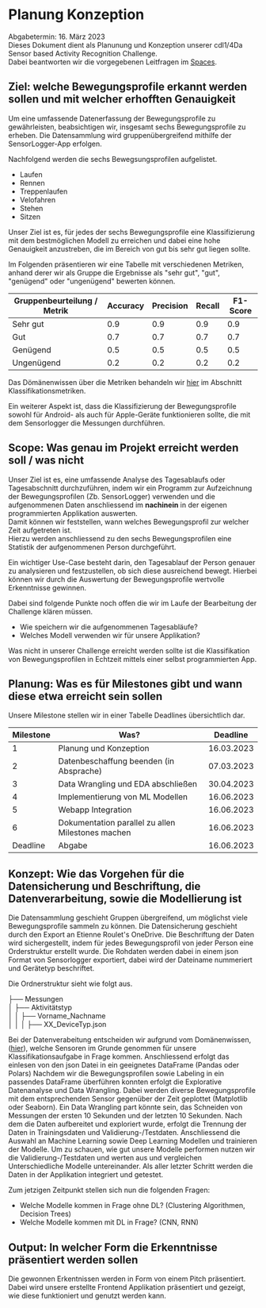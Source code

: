 # Planung Konzeption
Abgabetermin: 16. März 2023   
Dieses Dokument dient als Planunung und Konzeption unserer cdl1/4Da Sensor based Activity Recognition Challenge.  
Dabei beantworten wir die vorgegebenen Leitfragen im [Spaces](https://spaces.technik.fhnw.ch/spaces/sensor-based-activity-recognition).

## Ziel: welche Bewegungsprofile erkannt werden sollen und mit welcher erhofften Genauigkeit  

Um eine umfassende Datenerfassung der Bewegungsprofile zu gewährleisten, beabsichtigen wir, insgesamt sechs Bewegungsprofile zu erheben. Die Datensammlung wird gruppenübergreifend mithilfe der SensorLogger-App erfolgen.

Nachfolgend werden die sechs Bewegsungsprofilen aufgelistet. 

- Laufen
- Rennen
- Treppenlaufen
- Velofahren
- Stehen
- Sitzen

Unser Ziel ist es, für jedes der sechs Bewegungsprofile eine Klassifizierung mit dem bestmöglichen Modell zu erreichen und dabei eine hohe Genauigkeit anzustreben, die im Bereich von gut bis sehr gut liegen sollte.

Im Folgenden präsentieren wir eine Tabelle mit verschiedenen Metriken, anhand derer wir als Gruppe die Ergebnisse als "sehr gut", "gut", "genügend" oder "ungenügend" bewerten können.

| Gruppenbeurteilung / Metrik | Accuracy | Precision | Recall | F1-Score |
|-----------------------------|----------|-----------|--------|----------|
| Sehr gut                    | 0.9      | 0.9       | 0.9    | 0.9      |
| Gut                         | 0.7      | 0.7       | 0.7    | 0.7      |
| Genügend                    | 0.5      | 0.5       | 0.5    | 0.5      |
| Ungenügend                  | 0.2      | 0.2       | 0.2    | 0.2      |

Das Dömänenwissen über die Metriken behandeln wir [hier](https://github.com/CDL1-Sensor/Sensor_Domaenverstaendnis) im Abschnitt Klassifikationsmetriken.

Ein weiterer Aspekt ist, dass die Klassifizierung der Bewegungsprofile sowohl für Android- als auch für Apple-Geräte funktionieren sollte, die mit dem Sensorlogger die Messungen durchführen.

## Scope: Was genau im Projekt erreicht werden soll / was nicht

Unser Ziel ist es, eine umfassende Analyse des Tagesablaufs oder Tagesabschnitt durchzuführen, indem wir ein Programm zur Aufzeichnung der Bewegungsprofilen (Zb. SensorLogger) verwenden und die aufgenommenen Daten anschliessend im **nachinein** in der eigenen programmierten Applikation auswerten.   
Damit können wir feststellen, wann welches Bewegungsprofil zur welcher Zeit aufgetreten ist.   
Hierzu werden anschliessend zu den sechs Bewegungsprofilen eine Statistik der aufgenommenen Person durchgeführt.   

Ein wichtiger Use-Case besteht darin, den Tagesablauf der Person genauer zu analysieren und festzustellen, ob sich diese ausreichend bewegt. Hierbei können wir durch die Auswertung der Bewegungsprofile wertvolle Erkenntnisse gewinnen. 

Dabei sind folgende Punkte noch offen die wir im Laufe der Bearbeitung der Challenge klären müssen.
- Wie speichern wir die aufgenommenen Tagesabläufe?
- Welches Modell verwenden wir für unsere Applikation? 

Was nicht in unserer Challenge erreicht werden sollte ist die Klassifikation von Bewegungsprofilen in Echtzeit mittels einer selbst programmierten App. 

## Planung: Was es für Milestones gibt und wann diese etwa erreicht sein sollen 

Unsere Milestone stellen wir in einer Tabelle Deadlines übersichtlich dar. 

| Milestone | Was?                                              | Deadline   |
|-----------|---------------------------------------------------|------------|
| 1         | Planung und Konzeption                            | 16.03.2023 |
| 2         | Datenbeschaffung beenden (in Absprache)           | 07.03.2023 |
| 3         | Data Wrangling und EDA abschließen                | 30.04.2023 |
| 4         | Implementierung von ML Modellen                   | 16.06.2023 |
| 5         | Webapp Integration                                | 16.06.2023 |
| 6         | Dokumentation parallel zu allen Milestones machen | 16.06.2023 |
| Deadline  | Abgabe                                            | 16.06.2023 |

## Konzept: Wie das Vorgehen für die Datensicherung und Beschriftung, die Datenverarbeitung, sowie die Modellierung ist

Die Datensammlung geschieht Gruppen übergreifend, um möglichst viele Bewegungsprofile sammeln zu können. 
Die Datensicherung geschieht durch den Export an Etienne Roulet's OneDrive. 
Die Beschriftung der Daten wird sichergestellt, indem für jedes Bewegungsprofil von jeder Person eine Orderstruktur erstellt wurde.
Die Rohdaten werden dabei in einem json Format von Sensorlogger exportiert, dabei wird der Dateiname nummeriert und Gerätetyp beschriftet.

Die Ordnerstruktur sieht wie folgt aus.

├── Messungen  
│   ├── Aktivitätstyp  
│   │   ├── Vorname_Nachname  
│   │   │  ├── XX_DeviceTyp.json  

Bei der Datenverabeitung entscheiden wir aufgrund vom Domänenwissen, ([hier](https://github.com/CDL1-Sensor/Sensor_Domaenverstaendnis)), welche Sensoren im Grunde genommen für unsere Klassifikationsaufgabe in Frage kommen. 
Anschliessend erfolgt das einlesen von den json Datei in ein geeignetes DataFrame (Pandas oder Polars) 
Nachdem wir die Bewegungsprofilen sowie Labeling in ein passendes DataFrame überführen konnten erfolgt die Explorative Datenanalyse und Data Wrangling.
Dabei werden diverse Bewegungsprofile mit dem entsprechenden Sensor gegenüber der Zeit geplottet (Matplotlib oder Seaborn). 
Ein Data Wrangling part könnte sein, das Schneiden von Messungen der ersten 10 Sekunden und der letzten 10 Sekunden. 
Nach dem die Daten aufbereitet und exploriert wurde, erfolgt die Trennung der Daten in Trainingsdaten und Validierung-/Testdaten. 
Anschliessend die Auswahl an Machine Learning sowie Deep Learning Modellen und trainieren der Modelle. 
Um zu schauen, wie gut unsere Modelle performen nutzen wir die Validierung-/Testdaten und werten aus und vergleichen Unterschiedliche Modelle
untereinander. Als aller letzter Schritt werden die Daten in der Applikation integriert und getestet.  

Zum jetzigen Zeitpunkt stellen sich nun die folgenden Fragen:
- Welche Modelle kommen in Frage ohne DL? (Clustering Algorithmen, Decision Trees)
- Welche Modelle kommen mit DL in Frage? (CNN, RNN)

## Output: In welcher Form die Erkenntnisse präsentiert werden sollen 

Die gewonnen Erkentnissen werden in Form von einem Pitch präsentiert. Dabei wird unsere erstellte Frontend Applikation präsentiert und gezeigt, wie diese funktioniert und genutzt werden kann. 



